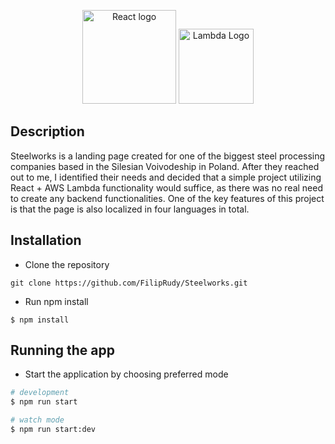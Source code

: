 <p align="center">
  <a href="https://upload.wikimedia.org/wikipedia/commons/thumb/a/a7/React-icon.svg/2300px-React-icon.svg.png" target="blank"><img src="https://upload.wikimedia.org/wikipedia/commons/thumb/a/a7/React-icon.svg/2300px-React-icon.svg.png" width="150" alt="React logo" /></a>
    <a href="https://cdn.worldvectorlogo.com/logos/aws-lambda-1.svg" target="blank"><img src="https://cdn.worldvectorlogo.com/logos/aws-lambda-1.svg" width="120" alt="Lambda Logo" /></a>

</p>


## Description

Steelworks is a landing page created for one of the biggest steel processing companies based in the Silesian Voivodeship in Poland. After they reached out to me, I identified their needs and decided that a simple project utilizing React + AWS Lambda functionality would suffice, as there was no real need to create any backend functionalities. One of the key features of this project is that the page is also localized in four languages in total.

## Installation

* Clone the repository
```
git clone https://github.com/FilipRudy/Steelworks.git
```

* Run npm install
```
$ npm install
```

## Running the app
* Start the application by choosing preferred mode
```bash
# development
$ npm run start

# watch mode
$ npm run start:dev

```
